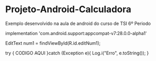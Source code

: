 # Projeto-Android-Calculadora
Exemplo desenvolvido na aula de android do curso de TSI 6º Periodo


implementation 'com.android.support:appcompat-v7:28.0.0-alpha1'

EditText num1 = findViewById(R.id.editNum1);

 try {
CODIGO AQUI
     }catch (Exception e){
         Log.i("Erro", e.toString());
     }
